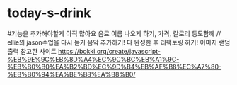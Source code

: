 # today-s-drink
#기능을 추가해야할게 아직 많아요
음료 이름 나오게 하기, 가격, 칼로리 등도함께 // ellie의 jason수업을 다시 듣기
음악 추가하기!
다 완성한 후 리팩토링 하기!
이미지 랜덤 출력 참고한 사이트
https://bokki.org/create/javascript-%EB%9E%9C%EB%8D%A4%EC%9C%BC%EB%A1%9C-%EB%B0%B0%EA%B2%BD%EC%9D%B4%EB%AF%B8%EC%A7%80-%EB%B0%94%EA%BE%B8%EA%B8%B0/
